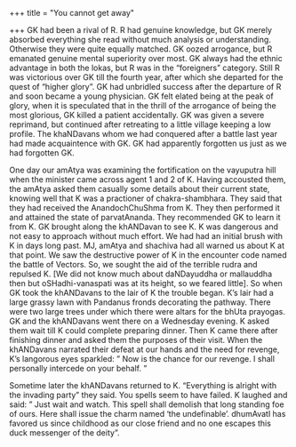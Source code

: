 +++
title = "You cannot get away"

+++
GK had been a rival of R. R had genuine knowledge, but GK merely
absorbed everything she read without much analysis or understanding.
Otherwise they were quite equally matched. GK oozed arrogance, but R
emanated genuine mental superiority over most. GK always had the ethnic
advantage in both the lokas, but R was in the “foreigners” category.
Still R was victorious over GK till the fourth year, after which she
departed for the quest of “higher glory”. GK had unbridled success after
the departure of R and soon became a young physician. GK felt elated
being at the peak of glory, when it is speculated that in the thrill of
the arrogance of being the most glorious, GK killed a patient
accidentally. GK was given a severe reprimand, but continued after
retreating to a little village keeping a low profile. The khaNDavans
whom we had conquered after a battle last year had made acquaintence
with GK. GK had apparently forgotten us just as we had forgotten GK.

One day our amAtya was examining the fortification on the vayuputra hill
when the minister came across agent 1 and 2 of K. Having accousted them,
the amAtya asked them casually some details about their current state,
knowing well that K was a practioner of chakra-shambhara. They said that
they had received the AnandochChuShma from K. They then performed it and
attained the state of parvatAnanda. They recommended GK to learn it from
K. GK brought along the khANDavan to see K. K was dangerous and not easy
to approach without much effort. We had had an initial brush with K in
days long past. MJ, amAtya and shachiva had all warned us about K at
that point. We saw the destructive power of K in the encounter code
named the battle of Vectors. So, we sought the aid of the terrible rudra
and repulsed K. \[We did not know much about daNDayuddha or mallauddha
then but oSHadhi-vanaspati was at its height, so we feared little\]. So
when GK took the khANDavans to the lair of K the trouble began. K’s lair
had a large grassy lawn with Pandanus fronds decorating the pathway.
There were two large trees under which there were altars for the bhUta
prayogas. GK and the khANDavans went there on a Wednesday evening. K
asked them wait till K could complete preparing dinner. Then K came
there after finishing dinner and asked them the purposes of their visit.
When the khANDavans narrated their defeat at our hands and the need for
revenge, K’s langorous eyes sparkled: ” Now is the chance for our
revenge. I shall personally intercede on your behalf. ”

Sometime later the khANDavans returned to K. “Everything is alright with
the invading party” they said. You spells seem to have failed. K laughed
and said: ” Just wait and watch. This spell shall demolish that long
standing foe of ours. Here shall issue the charm named ‘the
undefinable’. dhumAvatI has favored us since childhood as our close
friend and no one escapes this duck messenger of the deity”.
